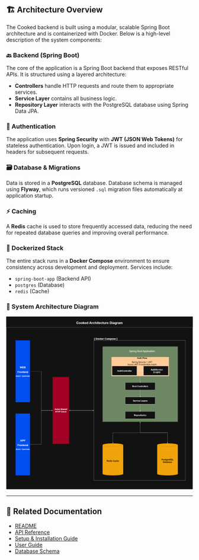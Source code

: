 ## 🏗️ Architecture Overview

The Cooked backend is built using a modular, scalable Spring Boot architecture and is containerized with Docker. Below is a high-level description of the system components:

### 🔙 Backend (Spring Boot)

The core of the application is a Spring Boot backend that exposes RESTful APIs. It is structured using a layered architecture:
- **Controllers** handle HTTP requests and route them to appropriate services.
- **Service Layer** contains all business logic.
- **Repository Layer** interacts with the PostgreSQL database using Spring Data JPA.

### 🔐 Authentication

The application uses **Spring Security** with **JWT (JSON Web Tokens)** for stateless authentication. Upon login, a JWT is issued and included in headers for subsequent requests.

### 🗃️ Database & Migrations

Data is stored in a **PostgreSQL** database. Database schema is managed using **Flyway**, which runs versioned `.sql` migration files automatically at application startup.

### ⚡ Caching

A **Redis** cache is used to store frequently accessed data, reducing the need for repeated database queries and improving overall performance.

### 🐳 Dockerized Stack

The entire stack runs in a **Docker Compose** environment to ensure consistency across development and deployment. Services include:
- `spring-boot-app` (Backend API)
- `postgres` (Database)
- `redis` (Cache)

### 🧩 System Architecture Diagram

<p align="center">
  <img src="./assets/Cooked Architecture.drawio.png" width="600" alt="Cooked Architecture Diagram" />
</p>

---

## 📌 Related Documentation

- [README](../README.md)
- [API Reference](./api-spec.md)
- [Setup & Installation Guide](./setup.md)
- [User Guide](./user-guide.md)
- [Database Schema](./database-schema.md)
